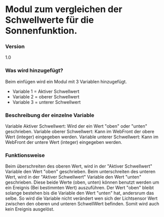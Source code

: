 # Modul zum vergleichen der Schwellwerte für die Sonnenfunktion.

### Version
1.0

### Was wird hinzugefügt?

Beim einfügen wird ein Modul mit 3 Variablen hinzugefügt.
  * Variable 1 = Aktiver Schwellwert
  * Variable 2 = oberer Schwellwert
  * Variable 3 = unterer Schwellwert

### Beschreibung der einzelne Variable

Variable Aktiver Schwellwert: Wird der ein Wert "oben" oder "unten" geschrieben.
Variable oberer Schwellwert: Kann im WebFront der obere Wert (integer) eingegeben werden.
Variable unterer Schwellwert: Kann im WebFront der untere Wert (integer) eingegeben werden.

### Funktionsweise

Beim überschreiten des oberen Wert, wird in der "Aktiver Schwellwert" Variable den Wert "oben" geschrieben.
Beim unterschreiten des unteren Wert, wird in der "Aktiver Schwellwert" Variable den Wert "unten" geschrieben.
Diese beide Werte (oben, unten) können benutzt werden um ein Ereignis (Bei bestimmten Wert) auszuführen.
Der Wert "oben" bleibt solange bestehen bis die Variable den Wert "unten" hat, andersrum das selbe. So wird die Variable nicht verändert
wen sich der Lichtsensor Wert zwischen den oberen und unteren SchwellWert befinden. Somit wird auch kein Ereignis ausgelöst.
